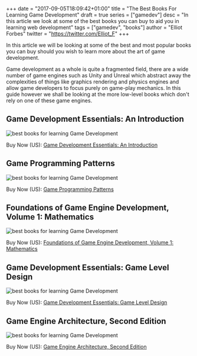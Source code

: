 +++
date = "2017-09-05T18:09:42+01:00"
title = "The Best Books For Learning Game Development"
draft = true
series = ["gamedev"]
desc = "In this article we look at some of the best books you can buy to aid you in learning web development"
tags = ["gamedev", "books"]
author = "Elliot Forbes"
twitter = "https://twitter.com/Elliot_F"
+++

In this article we will be looking at some of the best and most popular books you can buy should you wish to learn more about the art of game development. 

Game development as a whole is quite a fragmented field, there are a wide number of game engines such as Unity and Unreal which abstract away the complexities of things like graphics rendering and physics engines and allow game developers to focus purely on game-play mechanics. In this guide however we shall be looking at the more low-level books which don't rely on one of these game engines.

## Game Development Essentials: An Introduction

<p><img src="/books/game-development-essentials.jpg" alt="best books for learning Game Development" class="book-img"/></p>

<div class="amazon-link">Buy Now (US): <a href="http://amzn.to/2x8QNyg">Game Development Essentials: An Introduction</a></div>

## Game Programming Patterns 

<p><img src="/books/game-programming-patterns.jpg" alt="best books for learning Game Development" class="book-img"/></p>

<div class="amazon-link">Buy Now (US): <a href="http://amzn.to/2x81tgV">Game Programming Patterns</a></div>

## Foundations of Game Engine Development, Volume 1: Mathematics

<p><img src="/books/foundations-of-game-dev.jpg" alt="best books for learning Game Development" class="book-img"/></p>

<div class="amazon-link">Buy Now (US): <a href="http://amzn.to/2iY1fSY">Foundations of Game Engine Development, Volume 1: Mathematics</a></div>

## Game Development Essentials: Game Level Design

<p><img src="/books/game-dev-essentials.jpg" alt="best books for learning Game Development" class="book-img"/></p>

<div class="amazon-link">Buy Now (US): <a href="http://amzn.to/2wCwJTC">Game Development Essentials: Game Level Design</a></div>

## Game Engine Architecture, Second Edition

<p><img src="/books/game-engine-architecture.jpg" alt="best books for learning Game Development" class="book-img"/></p>

<div class="amazon-link">Buy Now (US): <a href="http://amzn.to/2eCPEE4">Game Engine Architecture, Second Edition</a></div>
